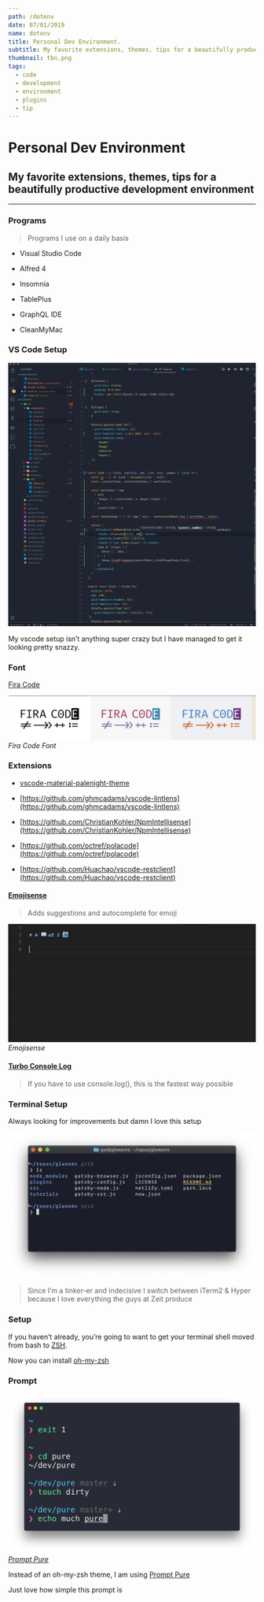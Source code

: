 ```yaml
---
path: /dotenv
date: 07/01/2019
name: dotenv
title: Personal Dev Environment.
subtitle: My favorite extensions, themes, tips for a beautifully productive development environment.
thumbnail: tbn.png
tags:
  - code
  - development
  - environment
  - plugins
  - tip
---
```


# Personal Dev Environment

## My favorite extensions, themes, tips for a beautifully productive development environment

<info></info>

---

### Programs

> Programs I use on a daily basis

- Visual Studio Code

- Alfred 4

- Insomnia

- TablePlus

- GraphQL IDE

- CleanMyMac

### VS Code Setup

![vscode](vscode.png)

My vscode setup isn’t anything super crazy but I have managed to get it looking pretty snazzy.

### Font

[Fira Code](https://github.com/tonsky/FiraCode)

![Fira Code Font](font.png)_Fira Code Font_

### Extensions

- [vscode-material-palenight-theme](https://github.com/whizkydee/vscode-material-palenight-theme)

- [https://github.com/ghmcadams/vscode-lintlens](https://github.com/ghmcadams/vscode-lintlens)

- [https://github.com/ChristianKohler/NpmIntellisense](https://github.com/ChristianKohler/NpmIntellisense)

- [https://github.com/octref/polacode](https://github.com/octref/polacode)

- [https://github.com/Huachao/vscode-restclient](https://github.com/Huachao/vscode-restclient)

#### [Emojisense](https://github.com/mattbierner/vscode-emojisense)

> Adds suggestions and autocomplete for emoji

![Emojisense](emojisense.gif)_Emojisense_

#### [Turbo Console Log](https://github.com/Chakroun-Anas/turbo-console-log)

> If you have to use console.log(), this is the fastest way possible

### Terminal Setup

Always looking for improvements but damn I love this setup

![terminal](terminal.png)

> Since I’m a tinker-er and indecisive I switch between iTerm2 & Hyper because I love everything the guys at Zeit produce

### Setup

If you haven’t already, you’re going to want to get your terminal shell moved from bash to [ZSH](https://github.com/robbyrussell/oh-my-zsh/wiki/Installing-ZSH).

Now you can install [oh-my-zsh](https://ohmyz.sh/)

### Prompt

![Prompt Pure](prompt.png)_[Prompt Pure](https://github.com/sindresorhus/pure)_

Instead of an oh-my-zsh theme, I am using [Prompt Pure](https://github.com/sindresorhus/pure)

Just love how simple this prompt is

